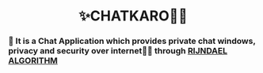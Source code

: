 <h1 align="center"> ✨CHATKARO👨‍💻 </h1>

### 🎯 It is a Chat Application which provides private chat windows, privacy and security over internet🕵️‍♂️ through [RIJNDAEL ALGORITHM](https://en.wikipedia.org/wiki/Advanced_Encryption_Standard)
<!--# Privacy-Protection-Over-Internet-CHATKAR0-->
